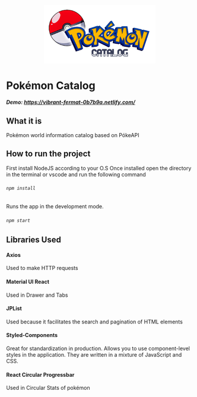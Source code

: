 <p align="center">
  <img src="https://raw.githubusercontent.com/jadsondorneles/pokemoncatalog/master/src/assets/images/logo.png" width="300px" height="auto" />
</p>

# Pokémon Catalog
##### Demo: https://vibrant-fermat-0b7b9a.netlify.com/


## What it is
Pokémon world information catalog based on PókeAPI

## How to run the project
First install NodeJS according to your O.S
Once installed open the directory in the terminal or vscode and run the following command

###### `npm install`

Runs the app in the development mode.
###### `npm start`

## Libraries Used
 
#### Axios
Used to make HTTP requests

#### Material UI React
Used in Drawer and Tabs

#### JPList
Used because it facilitates the search and pagination of HTML elements

#### Styled-Components
Great for standardization in production. Allows you to use component-level styles in the application. They are written in a mixture of JavaScript and CSS.

#### React Circular Progressbar
Used in Circular Stats of pokémon
